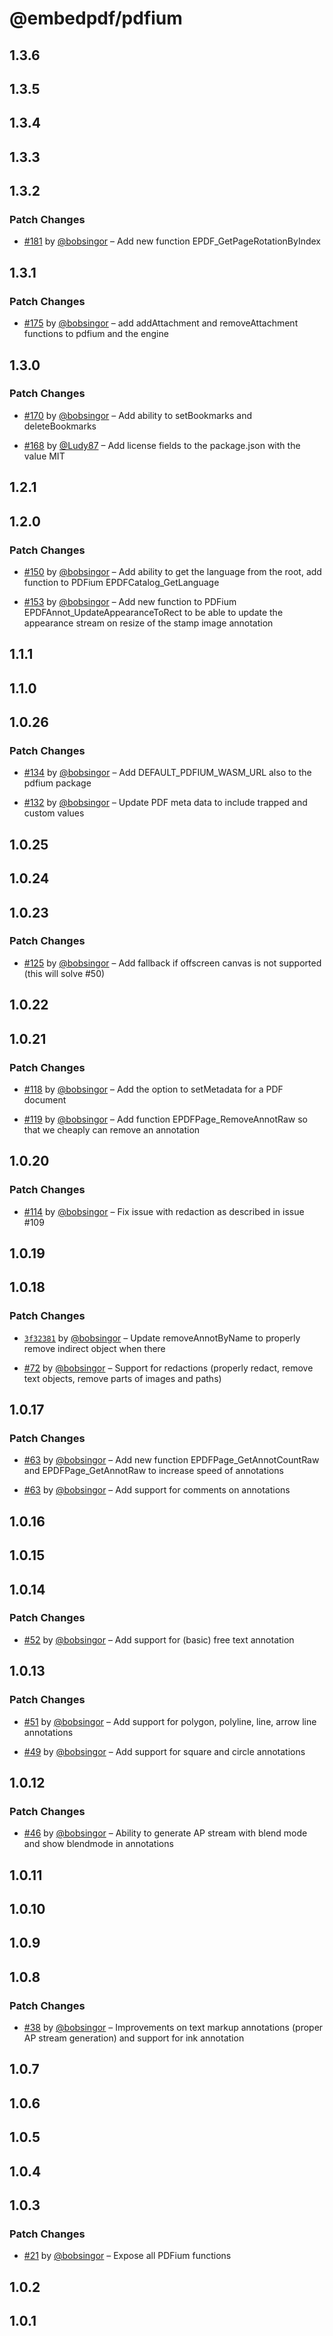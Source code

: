 # @embedpdf/pdfium

## 1.3.6

## 1.3.5

## 1.3.4

## 1.3.3

## 1.3.2

### Patch Changes

- [#181](https://github.com/embedpdf/embed-pdf-viewer/pull/181) by [@bobsingor](https://github.com/bobsingor) – Add new function EPDF_GetPageRotationByIndex

## 1.3.1

### Patch Changes

- [#175](https://github.com/embedpdf/embed-pdf-viewer/pull/175) by [@bobsingor](https://github.com/bobsingor) – add addAttachment and removeAttachment functions to pdfium and the engine

## 1.3.0

### Patch Changes

- [#170](https://github.com/embedpdf/embed-pdf-viewer/pull/170) by [@bobsingor](https://github.com/bobsingor) – Add ability to setBookmarks and deleteBookmarks

- [#168](https://github.com/embedpdf/embed-pdf-viewer/pull/168) by [@Ludy87](https://github.com/Ludy87) – Add license fields to the package.json with the value MIT

## 1.2.1

## 1.2.0

### Patch Changes

- [#150](https://github.com/embedpdf/embed-pdf-viewer/pull/150) by [@bobsingor](https://github.com/bobsingor) – Add ability to get the language from the root, add function to PDFium EPDFCatalog_GetLanguage

- [#153](https://github.com/embedpdf/embed-pdf-viewer/pull/153) by [@bobsingor](https://github.com/bobsingor) – Add new function to PDFium EPDFAnnot_UpdateAppearanceToRect to be able to update the appearance stream on resize of the stamp image annotation

## 1.1.1

## 1.1.0

## 1.0.26

### Patch Changes

- [#134](https://github.com/embedpdf/embed-pdf-viewer/pull/134) by [@bobsingor](https://github.com/bobsingor) – Add DEFAULT_PDFIUM_WASM_URL also to the pdfium package

- [#132](https://github.com/embedpdf/embed-pdf-viewer/pull/132) by [@bobsingor](https://github.com/bobsingor) – Update PDF meta data to include trapped and custom values

## 1.0.25

## 1.0.24

## 1.0.23

### Patch Changes

- [#125](https://github.com/embedpdf/embed-pdf-viewer/pull/125) by [@bobsingor](https://github.com/bobsingor) – Add fallback if offscreen canvas is not supported (this will solve #50)

## 1.0.22

## 1.0.21

### Patch Changes

- [#118](https://github.com/embedpdf/embed-pdf-viewer/pull/118) by [@bobsingor](https://github.com/bobsingor) – Add the option to setMetadata for a PDF document

- [#119](https://github.com/embedpdf/embed-pdf-viewer/pull/119) by [@bobsingor](https://github.com/bobsingor) – Add function EPDFPage_RemoveAnnotRaw so that we cheaply can remove an annotation

## 1.0.20

### Patch Changes

- [#114](https://github.com/embedpdf/embed-pdf-viewer/pull/114) by [@bobsingor](https://github.com/bobsingor) – Fix issue with redaction as described in issue #109

## 1.0.19

## 1.0.18

### Patch Changes

- [`3f32381`](https://github.com/embedpdf/embed-pdf-viewer/commit/3f323812871b3014604769ba9c95c399fb91f8ba) by [@bobsingor](https://github.com/bobsingor) – Update removeAnnotByName to properly remove indirect object when there

- [#72](https://github.com/embedpdf/embed-pdf-viewer/pull/72) by [@bobsingor](https://github.com/bobsingor) – Support for redactions (properly redact, remove text objects, remove parts of images and paths)

## 1.0.17

### Patch Changes

- [#63](https://github.com/embedpdf/embed-pdf-viewer/pull/63) by [@bobsingor](https://github.com/bobsingor) – Add new function EPDFPage_GetAnnotCountRaw and EPDFPage_GetAnnotRaw to increase speed of annotations

- [#63](https://github.com/embedpdf/embed-pdf-viewer/pull/63) by [@bobsingor](https://github.com/bobsingor) – Add support for comments on annotations

## 1.0.16

## 1.0.15

## 1.0.14

### Patch Changes

- [#52](https://github.com/embedpdf/embed-pdf-viewer/pull/52) by [@bobsingor](https://github.com/bobsingor) – Add support for (basic) free text annotation

## 1.0.13

### Patch Changes

- [#51](https://github.com/embedpdf/embed-pdf-viewer/pull/51) by [@bobsingor](https://github.com/bobsingor) – Add support for polygon, polyline, line, arrow line annotations

- [#49](https://github.com/embedpdf/embed-pdf-viewer/pull/49) by [@bobsingor](https://github.com/bobsingor) – Add support for square and circle annotations

## 1.0.12

### Patch Changes

- [#46](https://github.com/embedpdf/embed-pdf-viewer/pull/46) by [@bobsingor](https://github.com/bobsingor) – Ability to generate AP stream with blend mode and show blendmode in annotations

## 1.0.11

## 1.0.10

## 1.0.9

## 1.0.8

### Patch Changes

- [#38](https://github.com/embedpdf/embed-pdf-viewer/pull/38) by [@bobsingor](https://github.com/bobsingor) – Improvements on text markup annotations (proper AP stream generation) and support for ink annotation

## 1.0.7

## 1.0.6

## 1.0.5

## 1.0.4

## 1.0.3

### Patch Changes

- [#21](https://github.com/embedpdf/embed-pdf-viewer/pull/21) by [@bobsingor](https://github.com/bobsingor) – Expose all PDFium functions

## 1.0.2

## 1.0.1
